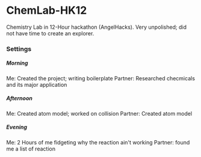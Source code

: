 # ChemLab-HK12
Chemistry Lab in 12-Hour hackathon (AngelHacks). Very unpolished; did not have time to create an explorer.

### Settings
##### Morning
Me: Created the project; writing boilerplate
Partner: Researched checmicals and its major application

##### Afternoon
Me: Created atom model; worked on collision
Partner: Created atom model

##### Evening
Me: 2 Hours of me fidgeting why the reaction ain't working
Partner: found me a list of reaction
